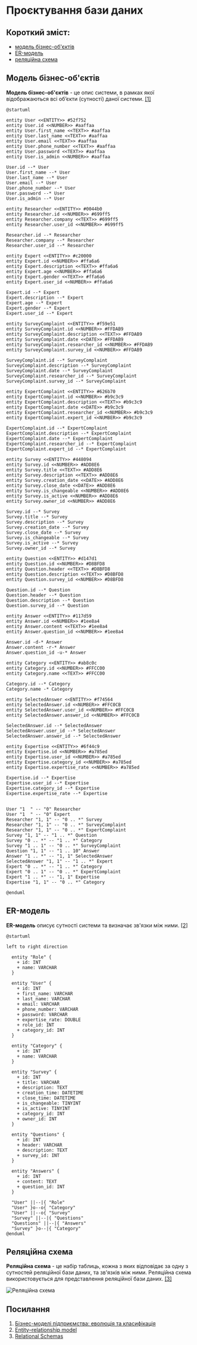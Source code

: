 # Проєктування бази даних

## Короткий зміст:
- [модель бізнес-об'єктів](#BusinessObjectsModel)
- [ER-модель](#ERModel)
- [реляційна схема](#RelationalSchema)


<span id="BusinessObjectsModel"></span>
## Модель бізнес-об'єктів
**Модель бізнес-об'єктів** - це опис системи, в рамках якої відображаються всі об’єкти (сутності) даної системи. [[1]](https://economyandsociety.in.ua/journals/7_ukr/82.pdf)

```plantuml
@startuml

entity User <<ENTITY>> #52f752
entity User.id <<NUMBER>> #aaffaa
entity User.first_name <<TEXT>> #aaffaa
entity User.last_name <<TEXT>> #aaffaa
entity User.email <<TEXT>> #aaffaa
entity User.phone_number <<TEXT>> #aaffaa
entity User.password <<TEXT>> #aaffaa
entity User.is_admin <<NUMBER>> #aaffaa

User.id --* User 
User.first_name --* User
User.last_name --* User
User.email --* User
User.phone_number --* User
User.password --* User
User.is_admin --* User

entity Researcher <<ENTITY>> #0044b0
entity Researcher.id <<NUMBER>> #699ff5
entity Researcher.company <<TEXT>> #699ff5
entity Researcher.user_id <<NUMBER>> #699ff5

Researcher.id --* Researcher
Researcher.company --* Researcher
Researcher.user_id --* Researcher

entity Expert <<ENTITY>> #c20000
entity Expert.id <<NUMBER>> #ffa6a6
entity Expert.description <<TEXT>> #ffa6a6
entity Expert.age <<NUMBER>> #ffa6a6
entity Expert.gender <<TEXT>> #ffa6a6
entity Expert.user_id <<NUMBER>> #ffa6a6

Expert.id --* Expert
Expert.description --* Expert
Expert.age --* Expert
Expert.gender --* Expert
Expert.user_id --* Expert

entity SurveyComplaint <<ENTITY>> #f59e51
entity SurveyComplaint.id <<NUMBER>> #FFDAB9
entity SurveyComplaint.description <<TEXT>> #FFDAB9
entity SurveyComplaint.date <<DATE>> #FFDAB9
entity SurveyComplaint.researcher_id <<NUMBER>> #FFDAB9
entity SurveyComplaint.survey_id <<NUMBER>> #FFDAB9

SurveyComplaint.id --* SurveyComplaint
SurveyComplaint.description --* SurveyComplaint
SurveyComplaint.date --* SurveyComplaint
SurveyComplaint.researcher_id --* SurveyComplaint
SurveyComplaint.survey_id --* SurveyComplaint

entity ExpertComplaint <<ENTITY>> #626b70
entity ExpertComplaint.id <<NUMBER>> #b9c3c9
entity ExpertComplaint.description <<TEXT>> #b9c3c9
entity ExpertComplaint.date <<DATE>> #b9c3c9
entity ExpertComplaint.researcher_id <<NUMBER>> #b9c3c9
entity ExpertComplaint.expert_id <<NUMBER>> #b9c3c9

ExpertComplaint.id --* ExpertComplaint
ExpertComplaint.description --* ExpertComplaint
ExpertComplaint.date --* ExpertComplaint
ExpertComplaint.researcher_id --* ExpertComplaint
ExpertComplaint.expert_id --* ExpertComplaint

entity Survey <<ENTITY>> #448094
entity Survey.id <<NUMBER>> #ADD8E6
entity Survey.title <<TEXT>> #ADD8E6
entity Survey.description <<TEXT>> #ADD8E6
entity Survey.creation_date <<DATE>> #ADD8E6
entity Survey.close_date <<DATE>> #ADD8E6
entity Survey.is_changeable <<NUMBER>> #ADD8E6
entity Survey.is_active <<NUMBER>> #ADD8E6
entity Survey.owner_id <<NUMBER>> #ADD8E6

Survey.id --* Survey
Survey.title --* Survey
Survey.description --* Survey
Survey.creation_date --* Survey
Survey.close_date --* Survey
Survey.is_changeable --* Survey
Survey.is_active --* Survey
Survey.owner_id --* Survey

entity Question <<ENTITY>> #d147d1
entity Question.id <<NUMBER>> #D8BFD8
entity Question.header <<TEXT>> #D8BFD8
entity Question.description <<TEXT>> #D8BFD8
entity Question.survey_id <<NUMBER>> #D8BFD8

Question.id --* Question
Question.header --* Question
Question.description --* Question
Question.survey_id --* Question

entity Answer <<ENTITY>> #117d59
entity Answer.id <<NUMBER>> #1ee8a4
entity Answer.content <<TEXT>> #1ee8a4
entity Answer.question_id <<NUMBER>> #1ee8a4

Answer.id -d-* Answer 
Answer.content -r-* Answer
Answer.question_id -u-* Answer

entity Category <<ENTITY>> #ab8c0c
entity Category.id <<NUMBER>> #FFCC00
entity Category.name <<TEXT>> #FFCC00

Category.id --* Category
Category.name -* Category

entity SelectedAnswer <<ENTITY>> #f74564
entity SelectedAnswer.id <<NUMBER>> #FFC0CB
entity SelectedAnswer.user_id <<NUMBER>> #FFC0CB
entity SelectedAnswer.answer_id <<NUMBER>> #FFC0CB

SelectedAnswer.id --* SelectedAnswer
SelectedAnswer.user_id --* SelectedAnswer
SelectedAnswer.answer_id --* SelectedAnswer

entity Expertise <<ENTITY>> #6f44c9
entity Expertise.id <<NUMBER>> #a785ed
entity Expertise.user_id <<NUMBER>> #a785ed
entity Expertise.category_id <<NUMBER>> #a785ed
entity Expertise.expertise_rate <<NUMBER>> #a785ed

Expertise.id --* Expertise
Expertise.user_id --* Expertise
Expertise.category_id --* Expertise
Expertise.expertise_rate --* Expertise


User "1  " -- "0" Researcher
User "1  " -- "0" Expert
Researcher "1, 1" -- "0 .. *" Survey
Researcher "1, 1" -- "0 .. *" SurveyComplaint
Researcher "1, 1" -- "0 .. *" ExpertComplaint
Survey "1, 1" -- "1 .. *" Question
Survey "0 .. *" -- "1 .. *" Category
Survey "1 .. 1" -- "0 .. *" SurveyComplaint
Question "1, 1" -- "1 .. 10" Answer
Answer "1 .. *" -- "1, 1" SelectedAnswer
SelectedAnswer "1, 1" -- "1 .. *" Expert
Expert "0 .. *" -- "1 .. *" Category
Expert "0 .. 1" -- "0 .. *" ExpertComplaint
Expert "1 .. *" -- "1, 1" Expertise
Expertise "1, 1" -- "0 .. *" Category

@enduml
```
<span id="ERModel"></span>
## ER-модель
**ER-модель** описує сутності системи та визначає зв'язки між ними. [[2]](https://en.wikipedia.org/wiki/Entity%E2%80%93relationship_model)

```plantuml
@startuml

left to right direction
  
  entity "Role" {
    + id: INT
    + name: VARCHAR
  }
  
  entity "User" {
    + id: INT 
    + first_name: VARCHAR
    + last_name: VARCHAR
    + email: VARCHAR
    + phone_number: VARCHAR
    + password: VARCHAR
    + expertise_rate: DOUBLE
    + role_id: INT
    + category_id: INT
  }
  
  entity "Category" {
    + id: INT
    + name: VARCHAR
  }
  
  entity "Survey" {
    + id: INT
    + title: VARCHAR
    + description: TEXT
    + creation_time: DATETIME 
    + close_time: DATETIME
    + is_changeable: TINYINT
    + is_active: TINYINT
    + category_id: INT 
    + owner_id: INT
  }
  
  entity "Questions" {
    + id: INT
    + header: VARCHAR
    + description: TEXT
    + survey_id: INT
  }
  
  entity "Answers" {
    + id: INT
    + content: TEXT
    + question_id: INT
  }
  
  "User" ||--|{ "Role"
  "User" }o--o{ "Category"
  "User" ||--o{ "Survey"
  "Survey" ||--|{ "Questions"
  "Questions" ||--|{ "Answers"
  "Survey" }o--|{ "Category"
@enduml
```

<span id="RelationalSchema"></span>
## Реляційна схема
**Реляційна схема** - це набір таблиць, кожна з яких відповідає за одну з сутностей реляційної бази даних, та зв'язків між ними. Реляційна схема використовується для представлення реляційної бази даних. [[3]](https://www.sciencedirect.com/topics/computer-science/relational-schema#:~:text=A%20relational%20schema%20is%20a,applications%20belong%20to%20one%20schema.)

![Реляційна схема](https://github.com/user-attachments/assets/9b6d65f1-b248-401d-8b84-e6596b406229)


## Посилання
1. [Бізнес-моделі підприємства: еволюція та класифікація](https://economyandsociety.in.ua/journals/7_ukr/82.pdf)
2. [Entity–relationship model](https://en.wikipedia.org/wiki/Entity%E2%80%93relationship_model)
3. [Relational Schemas](https://www.sciencedirect.com/topics/computer-science/relational-schema#:~:text=A%20relational%20schema%20is%20a,applications%20belong%20to%20one%20schema.)
